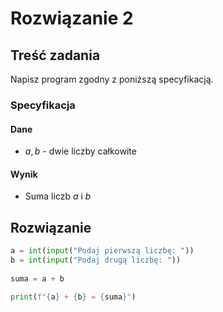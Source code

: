 # Rozwiązanie 2

## Treść zadania

Napisz program zgodny z poniższą specyfikacją.

### Specyfikacja

#### Dane

* $a, b$ - dwie liczby całkowite

#### Wynik

* Suma liczb $a$ i $b$ 

## Rozwiązanie

```python
a = int(input("Podaj pierwszą liczbę: "))
b = int(input("Podaj drugą liczbę: "))
   
suma = a + b

print(f"{a} + {b} = {suma}")
```
